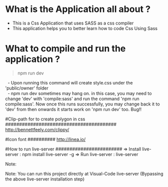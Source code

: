 # What is the Application all about ?
- This is a Css Application that uses SASS as a css compiler </br>
- This application helps you to better learn how to code Css Using Sass </br>

# What to compile and run the application ?
> npm run dev </br>

&nbsp; - Upon running this command will create style.css under the 'public/owner' folder </br>
&nbsp; - npm run dev sometimes may hang on. in this case, you may need to change 'dev' with 'compile:sass' and run the command 'npm run compile:sass'. Now once this runs successfully, you may change back it to 'dev' from then onwards it starts work on 'npm run dev' too. Bug!!

#Clip-path for to create polygon in css
########################################
http://bennettfeely.com/clippy/


#Icon font
##########
http://linea.io/



#How to run live-server
########################
=> Install live-server :  npm install live-server -g
=> Run live-server : live-server

Note: 

Note: You can run this project directly at Visual-Code live-server (Bypassing the above live-server installation step)


